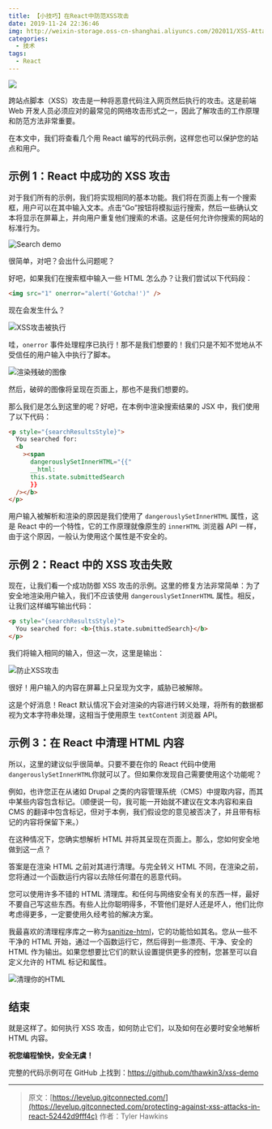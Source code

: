 ```yaml
---
title: 【小技巧】在React中防范XSS攻击
date: 2019-11-24 22:36:46
img: http://weixin-storage.oss-cn-shanghai.aliyuncs.com/202011/XSS-Attacks-in-React/banner.jpeg
categories:
  - 技术
tags:
  - React
---
```


![](http://weixin-storage.oss-cn-shanghai.aliyuncs.com/202011/XSS-Attacks-in-React/banner.jpeg)

跨站点脚本（XSS）攻击是一种将恶意代码注入网页然后执行的攻击。这是前端 Web 开发人员必须应对的最常见的网络攻击形式之一，因此了解攻击的工作原理和防范方法非常重要。

在本文中，我们将查看几个用 React 编写的代码示例，这样您也可以保护您的站点和用户。

<!-- more -->

## 示例 1：React 中成功的 XSS 攻击

对于我们所有的示例，我们将实现相同的基本功能。我们将在页面上有一个搜索框，用户可以在其中输入文本。点击“Go”按钮将模拟运行搜索，然后一些确认文本将显示在屏幕上，并向用户重复他们搜索的术语。这是任何允许你搜索的网站的标准行为。

![Search demo](http://weixin-storage.oss-cn-shanghai.aliyuncs.com/202011/XSS-Attacks-in-React/1.png)

很简单，对吧？会出什么问题呢？

好吧，如果我们在搜索框中输入一些 HTML 怎么办？让我们尝试以下代码段：

```html
<img src="1" onerror="alert('Gotcha!')" />
```

现在会发生什么？

![XSS攻击被执行](http://weixin-storage.oss-cn-shanghai.aliyuncs.com/202011/XSS-Attacks-in-React/2.png)

哇，`onerror` 事件处理程序已执行！那不是我们想要的！我们只是不知不觉地从不受信任的用户输入中执行了脚本。

![渲染残破的图像](http://weixin-storage.oss-cn-shanghai.aliyuncs.com/202011/XSS-Attacks-in-React/3.png)

然后，破碎的图像将呈现在页面上，那也不是我们想要的。

那么我们是怎么到这里的呢？好吧，在本例中渲染搜索结果的 JSX 中，我们使用了以下代码：

```html
<p style="{searchResultsStyle}">
  You searched for:
  <b
    ><span
      dangerouslySetInnerHTML="{{"
      __html:
      this.state.submittedSearch
      }}
  /></b>
</p>
```

用户输入被解析和渲染的原因是我们使用了 `dangerouslySetInnerHTML` 属性，这是 React 中的一个特性，它的工作原理就像原生的 `innerHTML` 浏览器 API 一样，由于这个原因，一般认为使用这个属性是不安全的。

## 示例 2：React 中的 XSS 攻击失败

现在，让我们看一个成功防御 XSS 攻击的示例。这里的修复方法非常简单：为了安全地渲染用户输入，我们不应该使用 `dangerouslySetInnerHTML` 属性。相反，让我们这样编写输出代码：

```html
<p style="{searchResultsStyle}">
  You searched for: <b>{this.state.submittedSearch}</b>
</p>
```

我们将输入相同的输入，但这一次，这里是输出：

![防止XSS攻击](http://weixin-storage.oss-cn-shanghai.aliyuncs.com/202011/XSS-Attacks-in-React/4.png)

很好！用户输入的内容在屏幕上只呈现为文字，威胁已被解除。

这是个好消息！React 默认情况下会对渲染的内容进行转义处理，将所有的数据都视为文本字符串处理，这相当于使用原生 `textContent` 浏览器 API。

## 示例 3：在 React 中清理 HTML 内容

所以，这里的建议似乎很简单。只要不要在你的 React 代码中使用`dangerouslySetInnerHTML`你就可以了。但如果你发现自己需要使用这个功能呢？

例如，也许您正在从诸如 Drupal 之类的内容管理系统（CMS）中提取内容，而其中某些内容包含标记。（顺便说一句，我可能一开始就不建议在文本内容和来自 CMS 的翻译中包含标记，但对于本例，我们假设您的意见被否决了，并且带有标记的内容将保留下来。）

在这种情况下，您确实想解析 HTML 并将其呈现在页面上。那么，您如何安全地做到这一点？

答案是在渲染 HTML 之前对其进行清理。与完全转义 HTML 不同，在渲染之前，您将通过一个函数运行内容以去除任何潜在的恶意代码。

您可以使用许多不错的 HTML 清理库。和任何与网络安全有关的东西一样，最好不要自己写这些东西。有些人比你聪明得多，不管他们是好人还是坏人，他们比你考虑得更多，一定要使用久经考验的解决方案。

我最喜欢的清理程序库之一称为[sanitize-html](https://www.npmjs.com/package/sanitize-html)，它的功能恰如其名。您从一些不干净的 HTML 开始，通过一个函数运行它，然后得到一些漂亮、干净、安全的 HTML 作为输出。如果您想要比它们的默认设置提供更多的控制，您甚至可以自定义允许的 HTML 标记和属性。

![清理你的HTML](http://weixin-storage.oss-cn-shanghai.aliyuncs.com/202011/XSS-Attacks-in-React/5.png)

## 结束

就是这样了。如何执行 XSS 攻击，如何防止它们，以及如何在必要时安全地解析 HTML 内容。

**祝您编程愉快，安全无虞！**

完整的代码示例可在 GitHub 上找到：https://github.com/thawkin3/xss-demo

---

> 原文：[https://levelup.gitconnected.com/](https://levelup.gitconnected.com/protecting-against-xss-attacks-in-react-52442d9fff4c)
> 作者：Tyler Hawkins
